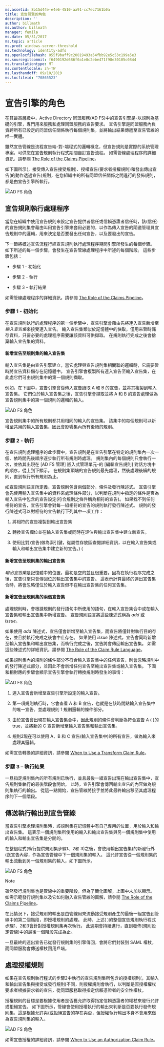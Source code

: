 ```yaml
---
ms.assetid: 8b15d44e-e4e6-4510-aa91-cc7ec7161b0a
title: 宣告引擎的角色
description: ''
author: billmath
ms.author: billmath
manager: femila
ms.date: 05/31/2017
ms.topic: article
ms.prod: windows-server-threshold
ms.technology: identity-adfs
ms.openlocfilehash: 055f9baff9c20019493a54fbb92e5c53c199a5e3
ms.sourcegitcommit: f6490192d686f0a1e0c2ebe471f98e30105c0844
ms.translationtype: MT
ms.contentlocale: zh-TW
ms.lasthandoff: 09/10/2019
ms.locfileid: "70865523"
---
```

# <a name="the-role-of-the-claims-engine"></a>宣告引擎的角色
在其最高層級中，Active Directory 同盟服務\(AD FS\)中的宣告引擎是\-以規則為基礎的引擎，專門用來服務和處理同盟服務的宣告要求。 宣告引擎是同盟服務內負責跨所有已設定的同盟信任關係執行每個規則集，並將輸出結果傳遞至宣告管線的唯一實體。  
  
雖然宣告管線是流程宣告端\-對\-端程式的邏輯概念，但宣告規則是實際的系統管理專案，可供您在宣告規則執行程式期間自訂宣告流程。 如需管線處理程序的詳細資訊，請參閱 [The Role of the Claims Pipeline](The-Role-of-the-Claims-Pipeline.md)。  
  
如下圖所示\(，接受傳入宣告接受規則\)、授權宣告\(要求者授權規則\)和發出傳出宣告\(的動作透過宣告\)規則，在您組織中的所有同盟信任關係之間進行的發佈規則，都是由宣告引擎所執行。  
  
![AD FS 角色](media/adfs2_enginepipeline.gif)  
  
## <a name="claim-rules-execution-process"></a>宣告規則執行處理程序  
當您在組織中使用宣告規則來設定宣告提供者信任或信賴憑證者信任時，該\(信任\)的宣告規則集會藉由叫用宣告引擎來套用必要的，以作為傳入宣告的閘道管理員宣告規則中的邏輯，用來決定是否要發出任何宣告，以及要發出的宣告。  
  
下一節將概述宣告流程行經宣告規則執行處理程序期間引擎所發生的每個步驟。 如下所述的每一個步驟，會發生在宣告管線處理程序中所述的每個階段。 這些步驟包括：  
  
-   步驟 1 - 初始化  
  
-   步驟 2 - 執行  
  
-   步驟 3 – 執行結果  
  
如需管線處理程序的詳細資訊，請參閱 [The Role of the Claims Pipeline](The-Role-of-the-Claims-Pipeline.md)。  
  
### <a name="step-1--initialization"></a>步驟 1 - 初始化  
在宣告規則執行的處理程序的第一個步驟中，宣告引擎會藉由先將連入宣告新增至*輸入宣告集*來接受連入宣告。 輸入宣告集類似於記憶體中的快取，僅用來暫時儲存資料，只要必要的處理程序需要讓該資料可供擷取。 在規則執行完成之後會捨棄輸入宣告集的資料。  
  
#### <a name="adding-a-claim-to-the-input-claim-set-for-a-rule-set"></a>新增宣告至規則集的輸入宣告集  
輸入宣告集是由宣告引擎建立，當它處理與宣告規則集相關聯的邏輯時，它需要暫時將宣告資料儲存在記憶體中。 宣告引擎會複製所有連入宣告至輸入宣告集，在此處它們可由規則集中的第一個規則擷取。  
  
例如，在下圖中，宣告引擎會從傳入宣告讀取 A 和 B 的宣告，並將其複製到輸入宣告集。 它們位於輸入宣告集之後，宣告引擎會擷取並將 A 和 B 的宣告處理做為宣告規則集中的第一個規則的邏輯的輸入。  
  
![AD FS 角色](media/adfs2_context1.gif)  
  
宣告規則集中的所有規則都共用相同的輸入的宣告集。 該集中的每個規則可以新增至共用的輸入宣告集，因此會影響集內所有後續的規則。  
  
### <a name="step-2--execution"></a>步驟 2 - 執行  
在宣告規則處理程序的此步驟中，宣告規則是在宣告引擎在特定的規則集內一次一個、依時間先後順序逐步執行所有規則時處理。 規則集內的每個規則只會執行一次，並依其出現在 [AD FS 管理] 嵌入式管理單元\-的 [編輯宣告規則] 對話方塊中的順序，從上到下顯示。 在規則集頂端的宣告規則最先處理，然後處理後續的規則，直到執行所有規則為止。  
  
如宣告規則語言所定義，宣告規則包含兩個部分，條件及發行陳述式。 宣告引擎會先使用輸入宣告集中的資料來處理條件部分，以判斷在規則中指定的條件是否為輸入宣告中包含的宣告設定\(符合規則之條件稱為相符的宣告\)。 如果找不到任何相符的宣告，宣告引擎會對每一組相符的宣告的規則執行發行陳述式。 規則的發行陳述式可以對相符的宣告執行下列其中一項工作：  
  
1.  將相符的宣告複製到輸出宣告集  
  
2.  轉換宣告欄位並在輸入宣告集或同時在評估與輸出宣告集中建立新宣告。  
  
3.  使用比對\)宣告\(做為索引鍵，從屬性存放區查閱詳細資訊，以在輸入宣告集或輸入和輸出宣告集中建立新的宣告。\) \(  
  
#### <a name="adding-a-claim-to-the-output-claim-set-for-a-rule-set"></a>新增宣告至規則集的輸出宣告集  
*輸出宣告集*是記憶體中的位置，最初是空的並且很重要，因為在執行程序完成之後，宣告引擎只會傳回位於輸出宣告集中的宣告。 這表示計算最終的連出宣告集合時，將會忽略僅位於輸入宣告但不在輸出宣告集的任何宣告集。  
  
#### <a name="adding-a-claim-to-both-claim-sets-for-a-rule-set"></a>新增宣告至規則集的兩個宣告集  
處理規則時，會根據規則的發行語句中所使用的語句，在輸入宣告集合中或在輸入宣告集和輸出宣告集中新增宣告。 宣告規則語言將這些陳述式稱為 *add* 或 *issue*。  
  
如果使用 *add* 陳述式，宣告僅會新增至輸入宣告集，而宣告將僅針對執行目的存在，並且於執行完成之後會中止存在。 如果使用 *issue* 陳述式，宣告會同時新增至輸入宣告集和輸出宣告集，而執行完成之後，宣告將會傳回輸出宣告集。 如需這些陳述式的詳細資訊，請參閱 [The Role of the Claim Rule Language](The-Role-of-the-Claim-Rule-Language.md)。  
  
如果規則集內的規則的條件部分不符合輸入宣告集中的任何宣告，則會忽略規則中的發行陳述式部分，並因此不會新增任何宣告至輸出宣告集或輸入宣告集。 下圖和相對應的步驟會顯示宣告引擎會執行轉換規則時發生的事情：  
  
![AD FS 角色](media/adfs2_context2.gif)  
  
1.  連入宣告會新增至宣告引擎所設定的輸入宣告。  
  
2.  第一項規則執行時，它會查看 A 和 B 宣告，也就是在該時間點輸入宣告集中的唯一宣告，並處理規則 1 規則邏輯的條件部分。  
  
3.  由於宣告會出現在輸入宣告集合中，因此規則的條件會判斷為符合宣告 A \( \)的 true，並將新的 C 宣告新增至輸入宣告集和輸出宣告集。  
  
4.  規則2現在可以使用 A、B 和 C 宣告\(輸入宣告集中\)的所有宣告，做為輸入來處理其邏輯。  
  
如需宣告轉換的詳細資訊，請參閱 [When to Use a Transform Claim Rule](When-to-Use-a-Transform-Claim-Rule.md)。  
  
### <a name="step-3--execution-result"></a>步驟 3 – 執行結果  
一旦指定規則集內的所有規則已執行，並且最後一組宣告出現在輸出宣告集中，宣告規則集執行的最後階段會開始。 此時，宣告引擎會傳回輸出宣告的內容做為規則集執行的輸出。 從這一點開始，宣告管線將接手並將此最終輸出移至其處理程序的下一個階段。  
  
## <a name="sending-the-execution-output-to-the-claims-pipeline"></a>傳送執行輸出到宣告管線  
當宣告引擎處理規則集時，該規則集在記憶體中有自己專用的位置，用於輸入和輸出宣告集。 這表示一個規則集所使用的輸入和輸出宣告集與另一個規則集中使用的輸入和輸出宣告集是分開的。  
  
在整個程式\(執行提供規則集步驟1、2和 3\)之後，會使用輸出宣告集\)的新發行外\(送宣告內容，作為宣告管線中下一個規則集的輸入。 這允許宣告從一個規則集的輸出流動到另一個規則集的輸入，如下圖所示。  
  
![AD FS 角色](media/adfs2_enginecontexts.gif)  
  
> [!NOTE]  
> 雖然發行規則集也是管線中的重要階段，但為了簡化圖解，上圖中未加以顯示。 如需示範發行規則集以及它如何融入宣告管線的圖解，請參閱 [The Role of the Claims Pipeline](The-Role-of-the-Claims-Pipeline.md)。  
  
在此情況下，接受規則的輸出是由管線用來流動接受規則產生的最後一組宣告到管線中的第二個階段，即授權規則的處理。 此時，上述\( \)的整個宣告規則執行程式步驟1、2和3會針對授權規則集再次執行。 此週期會持續進行，直到發佈\(規則設定管線\)中的最後一個階段完成為止。  
  
一旦最終的連出宣告已從發行規則集的引擎傳回，會將它們封裝到 SAML 權杖，而同盟服務會傳送權杖回用戶端。  
  
## <a name="processing-authorization-rules"></a>處理授權規則  
如果在宣告規則執行程式的步驟2中執行的宣告規則集所包含的授權規則\(，其輸入和輸出宣告集與接受或發行規則\)不同，則授權規則會執行，以判斷是否授權權杖要求者根據要求者的宣告，從同盟服務取得指定信賴憑證者的安全性權杖。  
  
授權規則的目標是要根據使用者是否獲允許取得指定信賴憑證者的權杖來發行允許或拒絕宣告。 如下圖所示，管線會使用授權執行的輸出來判斷是否要執行發佈規則集，這是根據允許與\/或拒絕宣告的存在與否，但授權執行輸出本身不會用來做為宣告規則集的輸入。  
  
![AD FS 角色](media/adfs2_authorization.gif)  
  
如需宣告授權的詳細資訊，請參閱 [When to Use an Authorization Claim Rule](When-to-Use-an-Authorization-Claim-Rule.md)。  
  

